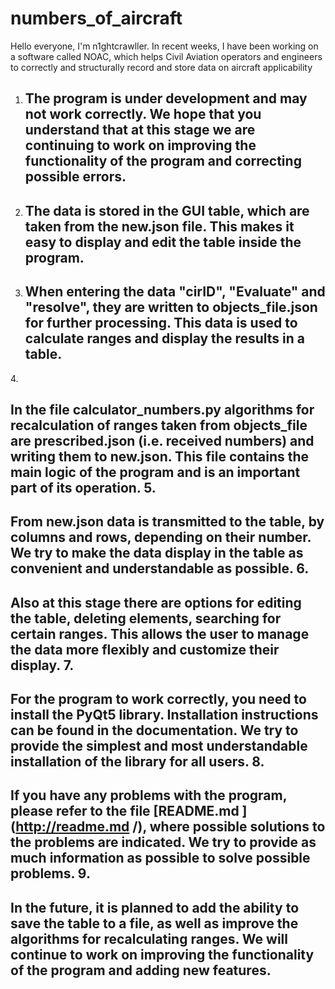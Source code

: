 # numbers_of_aircraft
Hello everyone, I'm n1ghtcrawller.
In recent weeks, I have been working on a software called NOAC, which helps
Civil Aviation operators and engineers to correctly and structurally record and
store data on aircraft applicability


1. <h2>The program is under development and may not work correctly. We hope that you understand that at this stage we are continuing to work on improving the functionality of the program and correcting possible errors.
2. <h2>The data is stored in the GUI table, which are taken from the new.json file. This makes it easy to display and edit the table inside the program.
3. <h2>When entering the data "cirID", "Evaluate" and "resolve", they are written to objects_file.json for further processing. This data is used to calculate ranges and display the results in a table.
4.<h2> In the file calculator_numbers.py algorithms for recalculation of ranges taken from objects_file are prescribed.json (i.e. received numbers) and writing them to new.json. This file contains the main logic of the program and is an important part of its operation.
5. <h2>From new.json data is transmitted to the table, by columns and rows, depending on their number. We try to make the data display in the table as convenient and understandable as possible.
6. <h2>Also at this stage there are options for editing the table, deleting elements, searching for certain ranges. This allows the user to manage the data more flexibly and customize their display.
7. <h2>For the program to work correctly, you need to install the PyQt5 library. Installation instructions can be found in the documentation. We try to provide the simplest and most understandable installation of the library for all users.
8. <h2>If you have any problems with the program, please refer to the file [README.md ](http://readme.md /), where possible solutions to the problems are indicated. We try to provide as much information as possible to solve possible problems.
9. <h2>In the future, it is planned to add the ability to save the table to a file, as well as improve the algorithms for recalculating ranges. We will continue to work on improving the functionality of the program and adding new features.</h2>
